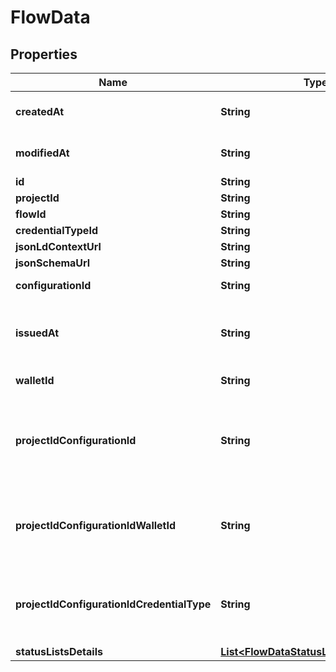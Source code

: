 # FlowData

## Properties

| Name                                       | Type                                                                                  | Description                                                                                                                                                            | Notes      |
| ------------------------------------------ | ------------------------------------------------------------------------------------- | ---------------------------------------------------------------------------------------------------------------------------------------------------------------------- | ---------- |
| **createdAt**                              | **String**                                                                            | [GEN] ISO 8601 string of the creation date/time the entity                                                                                                             |            |
| **modifiedAt**                             | **String**                                                                            | [GEN] ISO 8601 string of the modification date/time the entity                                                                                                         |            |
| **id**                                     | **String**                                                                            |                                                                                                                                                                        |            |
| **projectId**                              | **String**                                                                            |                                                                                                                                                                        | [optional] |
| **flowId**                                 | **String**                                                                            |                                                                                                                                                                        |            |
| **credentialTypeId**                       | **String**                                                                            |                                                                                                                                                                        |            |
| **jsonLdContextUrl**                       | **String**                                                                            |                                                                                                                                                                        |            |
| **jsonSchemaUrl**                          | **String**                                                                            |                                                                                                                                                                        |            |
| **configurationId**                        | **String**                                                                            | Id of configuration, used to issue VC.                                                                                                                                 | [optional] |
| **issuedAt**                               | **String**                                                                            | when credential was issued to the holder (holder invoked generateCredentials endpoint)                                                                                 | [optional] |
| **walletId**                               | **String**                                                                            | Id of wallet, used to issue VC.                                                                                                                                        | [optional] |
| **projectIdConfigurationId**               | **String**                                                                            | Id of configuration with which VC was issued. To use as an index, it is grouped together with projectId, as \&quot;{projectIdConfigurationId}#{configurationId}\&quot; | [optional] |
| **projectIdConfigurationIdWalletId**       | **String**                                                                            | Id of wallet which issued VC. To use as an index, it is grouped together with projectId, as \&quot;{projectIdConfigurationId}#{walletId}\&quot;                        | [optional] |
| **projectIdConfigurationIdCredentialType** | **String**                                                                            | VC.type value. To use as an index, it is grouped together with projectId, as \&quot;{projectIdConfigurationId}#{credentialType}\&quot;                                 | [optional] |
| **statusListsDetails**                     | [**List&lt;FlowDataStatusListsDetailsInner&gt;**](FlowDataStatusListsDetailsInner.md) |                                                                                                                                                                        | [optional] |
